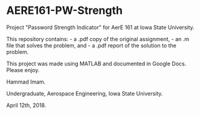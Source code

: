 # AERE161-PW-Strength
Project "Password Strength Indicator" for AerE 161 at Iowa State University.

This repository contains:
	- a .pdf copy of the original assignment,
	- an .m file that solves the problem, and
	- a .pdf report of the solution to the problem.
	
This project was made using MATLAB and documented in Google Docs. Please enjoy.

Hammad Imam.

Undergraduate, Aerospace Engineering, Iowa State University. 

April 12th, 2018.